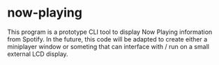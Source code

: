 # now-playing

This program is a prototype CLI tool to display Now Playing information from Spotify. In the future, this code will be adapted to create either a miniplayer window or someting that can interface with / run on a small external LCD display.
